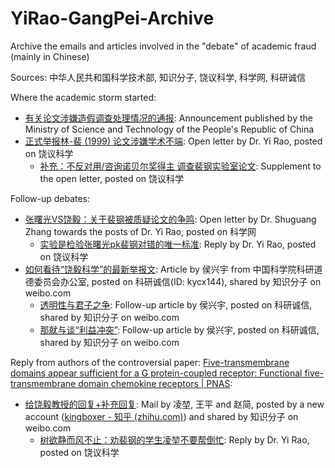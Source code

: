 # YiRao-GangPei-Archive

Archive the emails and articles involved in the "debate" of academic fraud (mainly in Chinese)

Sources: 中华人民共和国科学技术部, 知识分子, 饶议科学, 科学网, 科研诚信

Where the academic storm started:

-  [有关论文涉嫌造假调查处理情况的通报](https://github.com/xiezhq-hermann/YiRao-GangPei-Archive/blob/main/AnnouncementAboutFraud.md): Announcement published by the Ministry of Science and Technology of the People's Republic of China
-  [正式举报林-裴 (1999) 论文涉嫌学术不端](https://github.com/xiezhq-hermann/YiRao-GangPei-Archive/blob/main/OpenLetterByRao.md): Open letter by Dr. Yi Rao, posted on 饶议科学
    -  [补充：不反对用/咨询诺贝尔奖得主 调查裴钢实验室论文](https://github.com/xiezhq-hermann/YiRao-GangPei-Archive/blob/main/SupplementToOpenLetter.md): Supplement to the open letter, posted on 饶议科学

Follow-up debates:

- [张曙光VS饶毅：关于裴钢被质疑论文的争鸣](https://github.com/xiezhq-hermann/YiRao-GangPei-Archive/blob/main/LetterByZhang.md): Open letter by Dr. Shuguang Zhang towards the posts of Dr. Yi Rao, posted on 科学网
    - [实验是检验张曙光pk裴钢对错的唯一标准](https://github.com/xiezhq-hermann/YiRao-GangPei-Archive/blob/main/ReplyToZhang.md): Reply by Dr. Yi Rao, posted on 饶议科学
- [如何看待“饶毅科学”的最新举报文](https://github.com/xiezhq-hermann/YiRao-GangPei-Archive/blob/main/ArticleByHou.md): Article by 侯兴宇 from 中国科学院科研道德委员会办公室, posted on 科研诚信(ID: kycx144), shared by 知识分子 on weibo.com
    - [透明性与君子之争](https://github.com/xiezhq-hermann/YiRao-GangPei-Archive/blob/main/FollowupByHou.md): Follow-up article by 侯兴宇, posted on 科研诚信, shared by 知识分子 on weibo.com
    - [那就与谈“利益冲突”](https://github.com/xiezhq-hermann/YiRao-GangPei-Archive/blob/main/InterestConflictByHou.md): Follow-up article by 侯兴宇, posted on 科研诚信, shared by 知识分子 on weibo.com

Reply from authors of the controversial paper: [Five-transmembrane domains appear sufficient for a G protein-coupled receptor: Functional five-transmembrane domain chemokine receptors | PNAS](https://www.pnas.org/content/96/14/7922):

- [给饶毅教授的回复+补充回复](https://github.com/xiezhq-hermann/YiRao-GangPei-Archive/blob/main/ReplyByLingEtAl.md): Mail by 凌堃, 王平 and 赵简, posted by a new  account ([kingboxer - 知乎 (zhihu.com)](https://www.zhihu.com/people/tony-87-98-43)) and shared by 知识分子 on weibo.com
    - [树欲静而风不止：劝裴钢的学生凌堃不要帮倒忙](https://github.com/xiezhq-hermann/YiRao-GangPei-Archive/blob/main/ReplyToLing.md): Reply by Dr. Yi Rao, posted on 饶议科学